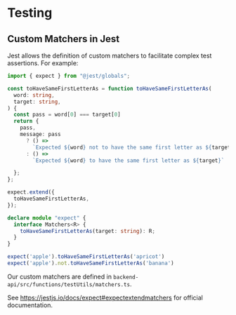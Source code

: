 # Testing

## Custom Matchers in Jest

Jest allows the definition of custom matchers to facilitate complex test assertions. For example:

```typescript
import { expect } from "@jest/globals";

const toHaveSameFirstLetterAs = function toHaveSameFirstLetterAs(
  word: string,
  target: string,
) {
  const pass = word[0] === target[0]
  return {
    pass,
    message: pass
      ? () =>
        `Expected ${word} not to have the same first letter as ${target}`
      : () =>
        `Expected ${word} to have the same first letter as ${target}`

  };
};

expect.extend({
  toHaveSameFirstLetterAs,
});

declare module "expect" {
  interface Matchers<R> {
    toHaveSameFirstLetterAs(target: string): R;
  }
}

expect('apple').toHaveSameFirstLetterAs('apricot')
expect('apple').not.toHaveSameFirstLetterAs('banana')


```

Our custom matchers are defined in `backend-api/src/functions/testUtils/matchers.ts`.

See https://jestjs.io/docs/expect#expectextendmatchers for official documentation.